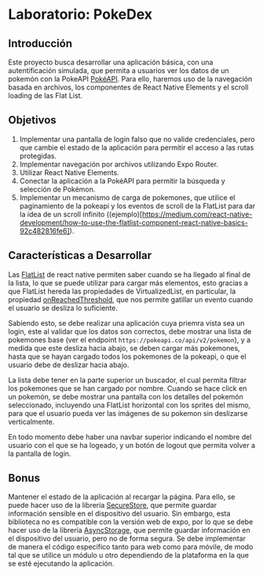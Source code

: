 # Laboratorio: PokeDex

## Introducción

Este proyecto busca desarrollar una aplicación básica, con una autentificación simulada, que permita a usuarios ver los datos de un pokemón con la PokeAPI [PokéAPI](https://pokeapi.co/). Para ello, haremos uso de la navegación basada en archivos, los componentes de React Native Elements y el scroll loading de las Flat List.

## Objetivos

1. Implementar una pantalla de login falso que no valide credenciales, pero que cambie el estado de la aplicación para permitir el acceso a las rutas protegidas.
2. Implementar navegación por archivos utilizando Expo Router.
3. Utilizar React Native Elements.
4. Conectar la aplicación a la PokéAPI para permitir la búsqueda y selección de Pokémon.
5. Implementar un mecanismo de carga de pokemones, que utilice el paginamiento de la pokeapi y los eventos de scroll de la FlatList para dar la idea de un scroll infinito ((ejemplo)[https://medium.com/react-native-development/how-to-use-the-flatlist-component-react-native-basics-92c482816fe6]).

## Características a Desarrollar

Las [FlatList](https://reactnative.dev/docs/flatlist) de react native permiten saber cuando se ha llegado al final de la lista, lo que se puede utilizar para cargar más elementos, esto gracias a que FlatList hereda las propiedades de VirtualizedList, en particular, la propiedad [onReachedThreshold](https://reactnative.dev/docs/virtualizedlist#onendreachedthreshold), que nos permite gatillar un evento cuando el usuario se desliza lo suficiente.

Sabiendo esto, se debe realizar una aplicación cuya priemra vista sea un login, este al validar que los datos son correctos, debe mostrar una lista de pokemones base (ver el endpoint `https://pokeapi.co/api/v2/pokemon`), y a medida que este desliza hacia abajo, se deben cargar más pokemones, hasta que se hayan cargado todos los pokemones de la pokeapi, o que el usuario debe de deslizar hacia abajo.

La lista debe tener en la parte superior un buscador, el cual permita filtrar los pokemones que se han cargado por nombre. Cuando se hace click en un pokemón, se debe mostrar una pantalla con los detalles del pokemón seleccionado, incluyendo una FlatList horizontal con los sprites del mismo, para que el usuario pueda ver las imágenes de su pokemon sin deslizarse verticalmente.

En todo momento debe haber una navbar superior indicando el nombre del usuario con el que se ha logeado, y un botón de logout que permita volver a la pantalla de login.

## Bonus

Mantener el estado de la aplicación al recargar la página. Para ello, se puede hacer uso de la librería [SecureStore](https://docs.expo.dev/versions/latest/sdk/securestore/), que permite guardar información sensible en el dispositivo del usuario. Sin embargo, esta biblioteca no es compatible con la versión web de expo, por lo que se debe hacer uso de la librería [AsyncStorage](https://react-native-async-storage.github.io/async-storage/docs/install/), que permite guardar información en el dispositivo del usuario, pero no de forma segura. Se debe implementar de manera el código específico tanto para web como para móvile, de modo tal que se utilice un módulo u otro dependiendo de la plataforma en la que se esté ejecutando la aplicación.
